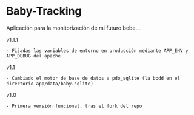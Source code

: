 Baby-Tracking
=============

Aplicación para la monitorización de mi futuro bebe....

v1.1.1

	- Fijadas las variables de entorno en producción mediante APP_ENV y APP_DEBUG del apache

v1.1

    - Cambiado el motor de base de datos a pdo_sqlite (la bbdd en el directorio app/data/baby.sqlite)

v1.0
    
    - Primera versión funcional, tras el fork del repo
